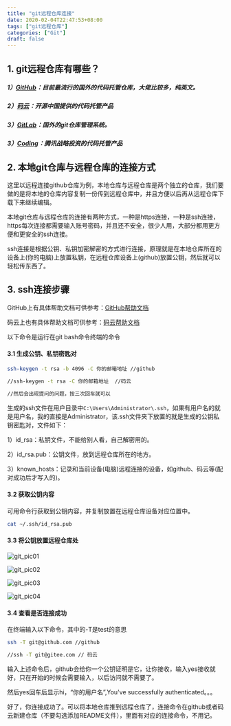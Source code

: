 ```yaml
---
title: "git远程仓库连接"
date: 2020-02-04T22:47:53+08:00
tags: ["git远程仓库"]
categories: ["Git"]
draft: false
---
```


## 1. git远程仓库有哪些？

##### 1）[GitHub](https://github.com/)：目前最流行的国外的代码托管仓库，大佬比较多，纯英文。

##### 2）[码云](https://gitee.com/)：开源中国提供的代码托管产品

##### 3）[GitLab](https://about.gitlab.com/)：国外的git仓库管理系统。

##### 3）[Coding](https://coding.net/)：腾讯战略投资的代码托管产品

## 2. 本地git仓库与远程仓库的连接方式

这里以远程连接github仓库为例，本地仓库与远程仓库是两个独立的仓库，我们要做的是将本地的仓库内容复制一份传到远程仓库中，并且方便以后再从远程仓库下载下来继续编辑。

本地git仓库与远程仓库的连接有两种方式，一种是https连接，一种是ssh连接，https每次连接都需要输入账号密码，并且还不安全，很少人用，大部分都用更方便和更安全的ssh连接。

ssh连接是根据公钥、私钥加密解密的方式进行连接，原理就是在本地仓库所在的设备上(你的电脑)上放置私钥，在远程仓库设备上(github)放置公钥，然后就可以轻松传东西了。

## 3. ssh连接步骤

GitHub上有具体帮助文档可供参考：[GitHub帮助文档](https://help.github.com/en/github/authenticating-to-github/generating-a-new-ssh-key-and-adding-it-to-the-ssh-agent)

码云上也有具体帮助文档可供参考：[码云帮助文档](https://gitee.com/help/articles/4181#article-header0)

以下命令是运行在git bash命令终端的命令

#### 3.1 生成公钥、私钥密匙对

```bash
ssh-keygen -t rsa -b 4096 -C 你的邮箱地址 //github

//ssh-keygen -t rsa -C 你的邮箱地址  //码云

//然后会出现提问的问题，按三次回车就可以
```

生成的ssh文件在用户目录中`C:\Users\Administrator\.ssh`，如果有用户名的就是用户名，我的直接是Administrator，该.ssh文件夹下放置的就是生成的公钥私钥密匙对，文件如下：

1）id_rsa：私钥文件，不能给别人看，自己解密用的。

2）id_rsa.pub：公钥文件，放到远程仓库所在的地方。

3）known_hosts：记录和当前设备(电脑)远程连接的设备，如github、码云等(配对成功后才写入的)。

#### 3.2 获取公钥内容

可用命令行获取到公钥内容，并复制放置在远程仓库设备对应位置中。

```bash
cat ~/.ssh/id_rsa.pub
```

#### 3.3 将公钥放置远程仓库处

![git_pic01](/imgs/git_pic01.jpg)



![git_pic02](/imgs/git_pic02.jpg)

![git_pic03](/imgs/git_pic03.jpg)

![git_pic04](/imgs/git_pic04.jpg)

#### 3.4 查看是否连接成功

在终端输入以下命令，其中的-T是test的意思

```bash
ssh -T git@github.com //github

//ssh -T git@gitee.com // 码云
```

输入上述命令后，github会给你一个公钥证明是它，让你接收，输入yes接收就好，只在开始的时候会需要输入，以后访问就不需要了。

然后yes回车后显示hi，“你的用户名”,You've successfully authenticated。。。

好了，你连接成功了。可以将本地仓库推到远程仓库了，连接命令在github或者码云新建仓库（不要勾选添加README文件），里面有对应的连接命令，不用记。


